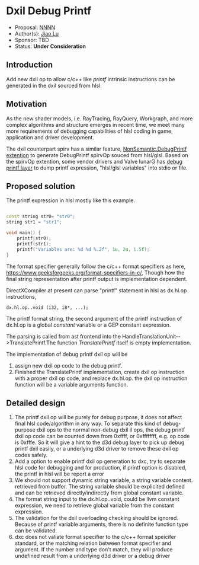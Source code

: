 # Dxil Debug Printf

* Proposal: [NNNN](NNNN-debug-printf.md)
* Author(s): [Jiao Lu](https://github.com/jiaolu)
* Sponsor: TBD
* Status: **Under Consideration**

## Introduction

Add new dxil op to allow c/c++ like *printf* intrinsic instructions can be
generated in the dxil sourced from hlsl.

## Motivation

As the new shader models, i.e. RayTracing, RayQuery, Workgraph, and more complex
algorithms and structure emerges in recent time, we meet many more requirements of 
debugging capabilities of hlsl coding in game, application and driver development.

The dxil counterpart spirv has a similar feature, 
[NonSemantic.DebugPrintf extention](https://github.com/KhronosGroup/SPIRV-Registry/blob/main/nonsemantic/NonSemantic.DebugPrintf.asciidoc)
to generate DebugPrintf spirvOp souced from hlsl/glsl. Based on the spirvOp
extention, some vendor drivers and Valve lunarG has 
[debug printf layer](https://github.com/KhronosGroup/Vulkan-ValidationLayers/blob/main/docs/debug_printf.md)
to dump printf expression, "hlsl/glsl variables" into stdio or file.

## Proposed solution

The printf expression in hlsl mostly like this example.
```c++ hlsl:

const string str0= "str0";
string str1 = "str1";

void main() {
    printf(str0);
    printf(str1);
    printf("Variables are: %d %d %.2f", 1u, 2u, 1.5f);
}

```

The format specifier generally follow the c/c++ format specifiers as here, https://www.geeksforgeeks.org/format-specifiers-in-c/,
Though how the final string representation after printf output is implementation dependent.


DirectXCompiler at present can parse "printf" statement in hlsl as dx.hl.op 
instructions,
```
dx.hl.op..void (i32, i8*, ...);
```
The printf format string, the second argument of the printf instruction of 
dx.hl.op is a global *constant* variable or a GEP constant expression.

The parsing is called from ast frontend into the 
HandleTranslationUnit-->TranslatePrintf.The function *TranslatePrintf* itself
 is empty implementation.

The implementation of debug printf dxil op will be

1) assign new dxil op code to the debug printf.
2) Finished the TranslatePrintf implementation, create dxil op instruction with 
a proper dxil op code, and replace dx.hl.op. the dxil op instruction function 
will be a variable arguments function.


## Detailed design

1. The printf dxil op will be purely for debug purpose, it does not affect final hlsl 
code/algorithm in any way.
To separate this kind of debug-purpose dxil ops to the normal non-debug dxil il ops, 
the debug printf dxil op code can be counted down from 0xffff, or 0xffffffff,
e.g. op code is 0xfffe.
So it will give a hint to the d3d debug layer to pick up debug printf dxil easily, 
or a underlying d3d driver to remove these dxil op codes safely.
2. Add a option to enable printf dxil op generation to dxc, try to separate hlsl code for debugging
and for production, if printf option is disabled, the printf in hlsl will be report a error
3. We should not support dynamic string variable, a string variable content.
retrieved from buffer. The string variable should be explicited defined and can 
be retrieved directly/indirectly from global constant variable.
4. The format string input to the dx.hl.op..void, could be llvm constant 
expression, we need to retrieve global variable from the constant expression.
5. The validation for the dxil overloading checking should be ignored. Because 
of printf variable arguments, there is no definite function type can be validated.
6. dxc does not valiate format specifier to the c/c++ format speicifer standard, or the matching relation between
format specifier and argument. If the number and type don't match, they will produce undefined result from 
a underlying d3d driver or a debug driver
